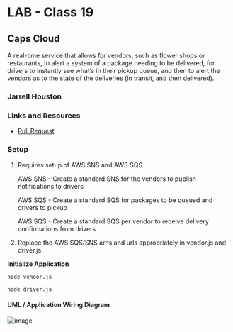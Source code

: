 # LAB - Class 19

## Caps Cloud

A real-time service that allows for vendors, such as flower shops or restaurants, to alert a system of a package needing to be delivered, for drivers to instantly see what’s in their pickup queue, and then to alert the vendors as to the state of the deliveries (in transit, and then delivered).

### Jarrell Houston

### Links and Resources

- [Pull Request](https://github.com/Jarrell28/serverless-api/pull/1)

### Setup

1. Requires setup of AWS SNS and AWS SQS 

     AWS SNS - Create a standard SNS for the vendors to publish notifications to drivers

     AWS SQS - Create a standard SQS for packages to be queued and drivers to pickup

     AWS SQS - Create a standard SQS per vendor to receive delivery confirmations from drivers

2. Replace the AWS SQS/SNS arns and urls appropriately in vendor.js and driver.js

 **Initialize Application**

```node vendor.js```

```node driver.js```


#### UML / Application Wiring Diagram

![image](https://user-images.githubusercontent.com/33704616/118051541-d0608080-b346-11eb-8fae-72043a2d2043.png)
